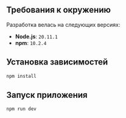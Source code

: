## Требования к окружению

Разработка велась на следующих версиях:

- **Node.js**: `20.11.1`
- **npm**: `10.2.4`

## Установка зависимостей

```bash
npm install
```

## Запуск приложения

```bash
npm run dev
```

